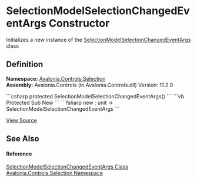 # SelectionModelSelectionChangedEventArgs Constructor


Initializes a new instance of the <a href="T_Avalonia_Controls_Selection_SelectionModelSelectionChangedEventArgs">SelectionModelSelectionChangedEventArgs</a> class



## Definition
**Namespace:** <a href="N_Avalonia_Controls_Selection">Avalonia.Controls.Selection</a>  
**Assembly:** Avalonia.Controls (in Avalonia.Controls.dll) Version: 11.2.0

<Tabs groupId="api-code-preview">
<TabItem value="csharp" label="C#">
```csharp
protected SelectionModelSelectionChangedEventArgs()
```
</TabItem>
<TabItem value="vb" label="VB">
```vb
Protected Sub New
```
</TabItem>
<TabItem value="fsharp" label="F#">
```fsharp
new : unit -> SelectionModelSelectionChangedEventArgs
```
</TabItem>
</Tabs>



<a href="https://github.com/AvaloniaUI/Avalonia/tree/master/src/Avalonia.Controls/Selection/SelectionModelSelectionChangedEventArgs.cs" title="View the source code">View Source</a>



## See Also


#### Reference
<a href="T_Avalonia_Controls_Selection_SelectionModelSelectionChangedEventArgs">SelectionModelSelectionChangedEventArgs Class</a>  
<a href="N_Avalonia_Controls_Selection">Avalonia.Controls.Selection Namespace</a>  

